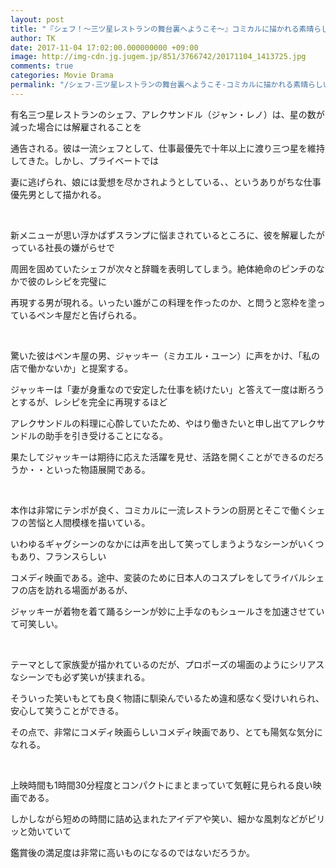 ```yaml
---
layout: post
title: "『シェフ！～三ツ星レストランの舞台裏へようこそ～』コミカルに描かれる素晴らしい料理と家族愛"
author: TK
date: 2017-11-04 17:02:00.000000000 +09:00
image: http://img-cdn.jg.jugem.jp/851/3766742/20171104_1413725.jpg
comments: true
categories: Movie Drama
permalink: "/シェフ-三ツ星レストランの舞台裏へようこそ-コミカルに描かれる素晴らしい料理と家族愛/"
---
```


<p>有名三つ星レストランのシェフ、アレクサンドル（ジャン・レノ）は、星の数が減った場合には解雇されることを</p>

<p>通告される。彼は一流シェフとして、仕事最優先で十年以上に渡り三つ星を維持してきた。しかし、プライベートでは</p>

<p>妻に逃げられ、娘には愛想を尽かされようとしている、、というありがちな仕事優先男として描かれる。</p>

<p>&nbsp;</p>

<p>新メニューが思い浮かばずスランプに悩まされているところに、彼を解雇したがっている社長の嫌がらせで</p>

<p>周囲を固めていたシェフが次々と辞職を表明してしまう。絶体絶命のピンチのなかで彼のレシピを完璧に</p>

<p>再現する男が現れる。いったい誰がこの料理を作ったのか、と問うと窓枠を塗っているペンキ屋だと告げられる。</p>

<p>&nbsp;</p>

<p>驚いた彼はペンキ屋の男、ジャッキー（ミカエル・ユーン）に声をかけ、「私の店で働かないか」と提案する。</p>

<p>ジャッキーは「妻が身重なので安定した仕事を続けたい」と答えて一度は断ろうとするが、レシピを完全に再現するほど</p>

<p>アレクサンドルの料理に心酔していたため、やはり働きたいと申し出てアレクサンドルの助手を引き受けることになる。</p>

<p>果たしてジャッキーは期待に応えた活躍を見せ、活路を開くことができるのだろうか・・といった物語展開である。</p>

<p>&nbsp;</p>

<p>本作は非常にテンポが良く、コミカルに一流レストランの厨房とそこで働くシェフの苦悩と人間模様を描いている。</p>

<p>いわゆるギャグシーンのなかには声を出して笑ってしまうようなシーンがいくつもあり、フランスらしい</p>

<p>コメディ映画である。途中、変装のために日本人のコスプレをしてライバルシェフの店を訪れる場面があるが、</p>

<p>ジャッキーが着物を着て踊るシーンが妙に上手なのもシュールさを加速させていて可笑しい。</p>

<p>&nbsp;</p>

<p>テーマとして家族愛が描かれているのだが、プロポーズの場面のようにシリアスなシーンでも必ず笑いが挟まれる。</p>

<p>そういった笑いもとても良く物語に馴染んでいるため違和感なく受けいれられ、安心して笑うことができる。</p>

<p>その点で、非常にコメディ映画らしいコメディ映画であり、とても陽気な気分になれる。</p>

<p>&nbsp;</p>

<p>上映時間も1時間30分程度とコンパクトにまとまっていて気軽に見られる良い映画である。</p>

<p>しかしながら短めの時間に詰め込まれたアイデアや笑い、細かな風刺などがピリッと効いていて</p>

<p>鑑賞後の満足度は非常に高いものになるのではないだろうか。</p>

<p>&nbsp;</p>
